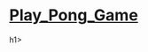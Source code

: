 <h1><a href="https://github.com/castrolimoeiro/castrolimoeiropong.github.io">Play_Pong_Game</a></h1>h1>
